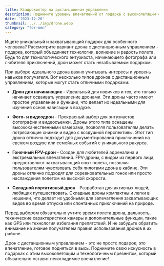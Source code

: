 ```yaml
---
title: Квадрокоптер на дистанционном управлении
description: Поднимите уровень впечатлений от подарка с высоколетящим сюрпризом.
date: '2023-12-20'
thumbnail: ../../img/drone.webp
category: "for-men"
---
```


Ищете уникальный и захватывающий подарок для особенного человека? Рассмотрите вариант дрона с дистанционным
управлением - подарка, который объединяет технологии, волнение и радость полета. Будь то для технологического
энтузиаста, начинающего фотографа или любителя приключений, дрон может стать незабываемым подарком.

При выборе идеального дрона важно учитывать интересы и уровень навыков получателя. Вот несколько типов дронов с
дистанционным управлением, которые могут стать отличными подарками:

- **Дрон для начинающих** - Идеальный для новичков и тех, кто только начинает осваивать управление дронами. Эти дроны
  часто имеют простое управление и функции, что делает их идеальными для изучения основ навигации в воздухе.

- **Фото- и видеодрон** - Прекрасный выбор для энтузиастов фотографии и видеосъемки. Дроны этого типа оснащены
  высококачественными камерами, позволяя пользователям делать потрясающие снимки и видео с воздушной перспективы. Этот
  тип дрона отлично подходит для документирования приключений на свежем воздухе или семейных событий с уникального
  ракурса.

- **Гоночный FPV-дрон** - Создан для любителей адреналина и экстремальных впечатлений. FPV-дроны, с видом из первого
  лица, предоставляют захватывающий опыт полета, позволяя пользователям чувствовать себя пилотами дрона в кабине. Эти
  дроны отлично подходят для соревновательных гонок или просто наслаждения полетом на высокой скорости.

- **Складной портативный дрон** - Разработан для активных людей, любящих путешествовать. Складные дроны компактны и
  легки в ношении, что делает их удобными для запечатления захватывающих видов во время отпуска или спонтанных
  приключений на природе.

Перед выбором обязательно учтите время полета дрона, дальность, технические характеристики камеры и дополнительные
функции, такие как GPS или технология избегания препятствий. И не забудьте обратить внимание на знание получателем
правил использования дронов в их районе.

Дрон с дистанционным управлением - это не просто подарок; это впечатление, готовое подняться в высь. Поднимите свою
искусность в подарках с этим высоколетящим и технологичным презентом, который обязательно оставит неизгладимое
впечатление!
